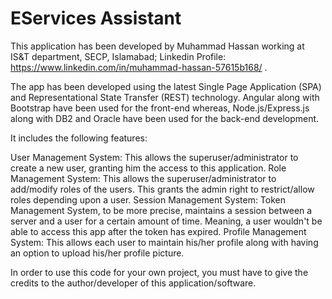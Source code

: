 # EServices Assistant

This application has been developed by Muhammad Hassan working at IS&T department, SECP, Islamabad; Linkedin Profile: https://www.linkedin.com/in/muhammad-hassan-57615b168/ .

The app has been developed using the latest Single Page Application (SPA) and Representational State Transfer (REST) technology. Angular along with Bootstrap have been used for the front-end whereas, Node.js/Express.js along with DB2 and Oracle have been used for the back-end development.

It includes the following features:

User Management System: This allows the superuser/administrator to create a new user, granting him the access to this application.
Role Management System: This allows the superuser/administrator to add/modify roles of the users. This grants the admin right to restrict/allow roles depending upon a user.
Session Management System: Token Management System, to be more precise, maintains a session between a server and a user for a certain amount of time. Meaning, a user wouldn't be able to access this app after the token has expired.
Profile Management System: This allows each user to maintain his/her profile along with having an option to upload his/her profile picture.


In order to use this code for your own project, you must have to give the credits to the author/developer of this application/software.
